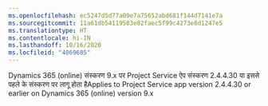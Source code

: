 ```yaml
---
ms.openlocfilehash: ec5247d5d77a09e7a75652abd681f144d7141e7a
ms.sourcegitcommit: 11a61db54119503e82faec5f99c4273e8d1247e5
ms.translationtype: HT
ms.contentlocale: hi-IN
ms.lasthandoff: 10/16/2020
ms.locfileid: "4069685"
---
```

<span data-ttu-id="930e6-101">Dynamics 365 (online) संस्करण 9.x पर Project Service ऐप संस्करण 2.4.4.30 या इससे पहले के संस्करण पर लागू होता है</span><span class="sxs-lookup"><span data-stu-id="930e6-101">Applies to Project Service app version 2.4.4.30 or earlier on Dynamics 365 (online) version 9.x</span></span>
